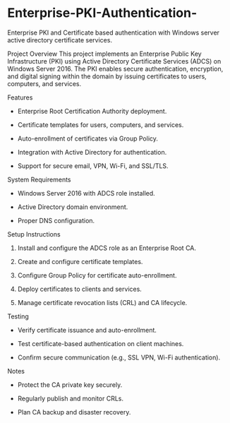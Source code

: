 # Enterprise-PKI-Authentication-
Enterprise PKI and Certificate based authentication with Windows server active directory certificate services. 

Project Overview
This project implements an Enterprise Public Key Infrastructure (PKI) using Active Directory Certificate Services (ADCS) on Windows Server 2016. The PKI enables secure authentication, encryption, and digital signing within the domain by issuing certificates to users, computers, and services.

Features
- Enterprise Root Certification Authority deployment.

- Certificate templates for users, computers, and services.

- Auto-enrollment of certificates via Group Policy.

- Integration with Active Directory for authentication.

- Support for secure email, VPN, Wi-Fi, and SSL/TLS.

System Requirements
- Windows Server 2016 with ADCS role installed.

- Active Directory domain environment.

- Proper DNS configuration.

Setup Instructions
1. Install and configure the ADCS role as an Enterprise Root CA.

2. Create and configure certificate templates.

3. Configure Group Policy for certificate auto-enrollment.

4. Deploy certificates to clients and services.

5. Manage certificate revocation lists (CRL) and CA lifecycle.

Testing
- Verify certificate issuance and auto-enrollment.

- Test certificate-based authentication on client machines.

- Confirm secure communication (e.g., SSL VPN, Wi-Fi authentication).

Notes
- Protect the CA private key securely.

- Regularly publish and monitor CRLs.

- Plan CA backup and disaster recovery.


